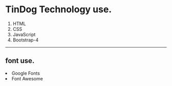<h1>TinDog Technology use.</h1>
<ol>
  <li>HTML</li>
  <li>CSS</li>
  <li>JavaScript</li>
  <li>Bootstrap-4</li>
</ol>
<hr>
<h2>font use.</h2>
<li>Google Fonts</li> 
<li>Font Awesome</li>
